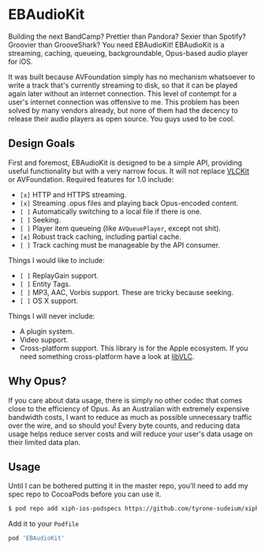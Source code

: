 EBAudioKit
==========

Building the next BandCamp? Prettier than Pandora? Sexier than Spotify? 
Groovier than GrooveShark? You need EBAudioKit! EBAudioKit is a streaming, 
caching, queueing, backgroundable, Opus-based audio player for iOS.

It was built because AVFoundation simply has no mechanism whatsoever to write a
track that's currently streaming to disk, so that it can be played again later
without an internet connection. This level of contempt for a user's internet
connection was offensive to me. This problem has been solved by many vendors
already, but none of them had the decency to release their audio players as
open source. You guys used to be cool.

Design Goals
------------

First and foremost, EBAudioKit is designed to be a simple API, providing
useful functionality but with a very narrow focus. It will not replace 
[VLCKit](https://wiki.videolan.org/VLCKit/)
or AVFoundation. Required features for 1.0 include:

- `[x]` HTTP and HTTPS streaming.
- `[x]` Streaming .opus files and playing back Opus-encoded content.
- `[ ]` Automatically switching to a local file if there is one.
- `[ ]` Seeking.
- `[ ]` Player item queueing (like `AVQueuePlayer`, except not shit).
- `[x]` Robust track caching, including partial cache.
- `[ ]` Track caching must be manageable by the API consumer.

Things I would like to include:

- `[ ]` ReplayGain support.
- `[ ]` Entity Tags.
- `[ ]` MP3, AAC, Vorbis support. These are tricky because seeking.
- `[ ]` OS X support.

Things I will never include:

- A plugin system.
- Video support.
- Cross-platform support. This library is for the Apple ecosystem. If you need
  something cross-platform have a look at 
  [libVLC](https://wiki.videolan.org/LibVLC/).

Why Opus?
---------

If you care about data usage, there is simply no other codec that comes close
to the efficiency of Opus. As an Australian with extremely expensive bandwidth
costs, I want to reduce as much as possible unnecessary traffic over the wire,
and so should you! Every byte counts, and reducing data usage helps reduce
server costs and will reduce your user's data usage on their limited data plan.

Usage
-----

Until I can be bothered putting it in the master repo, you'll need to add my
spec repo to CocoaPods before you can use it.

```bash
$ pod repo add xiph-ios-podspecs https://github.com/tyrone-sudeium/xiph-ios-podspecs.git
```

Add it to your `Podfile`
```ruby
pod 'EBAudioKit'
```
